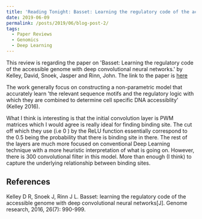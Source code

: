 ```yaml
---
title: 'Reading Tonight: Basset: Learning the regulatory code of the accessible genome with deep convolutional neural networks.'
date: 2019-06-09
permalink: /posts/2019/06/blog-post-2/
tags:
  - Paper Reviews
  - Genomics
  - Deep Learning
---
```


This review is regarding the paper on 'Basset: Learning the regulatory code of the accessible genome with deep
convolutional neural networks.' by Kelley, David, Snoek, Jasper and Rinn, John. The link to the paper is [here](https://genome.cshlp.org/content/early/2016/05/03/gr.200535.115.full.pdf+html) 

The work generally focus on constructing a non-parametric model that accurately learn 'the relevant sequence motifs and the regulatory logic with which they are combined to determine cell specific DNA accessiblity' (Kelley 2016).

What I think is interesting is that the initial convolution layer is PWM matrices which I would agree is really ideal for finding binding site. The cut off which they use (i.e 0 ) by the ReLU function essentially correspond to the 0.5 being the probability that there is binding site in there. The rest of the layers are much more focused on conventional Deep Learning technique with a more heuristic interpretation of what is going on. However, there is 300 convolutional filter in this model. More than enough (I think) to capture the underlying relationship between binding sites. 

References
-----------
Kelley D R, Snoek J, Rinn J L. Basset: learning the regulatory code of the accessible genome with deep convolutional neural networks[J]. Genome research, 2016, 26(7): 990-999.